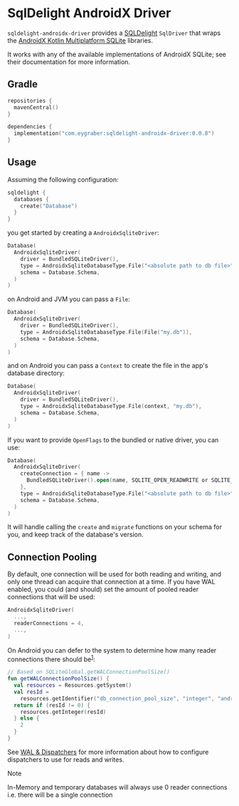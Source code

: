# SqlDelight AndroidX Driver

`sqldelight-androidx-driver` provides a [SQLDelight] `SqlDriver` that wraps the [AndroidX Kotlin Multiplatform SQLite]
libraries.

It works with any of the available implementations of AndroidX SQLite; see their documentation for more information.

## Gradle

```kotlin
repositories {
  mavenCentral()
}

dependencies {
  implementation("com.eygraber:sqldelight-androidx-driver:0.0.8")
}
```

## Usage
Assuming the following configuration:

```kotlin
sqldelight {
  databases {
    create("Database")
  }
}
```

you get started by creating a `AndroidxSqliteDriver`:

```kotlin
Database(
  AndroidxSqliteDriver(
    driver = BundledSQLiteDriver(),
    type = AndroidxSqliteDatabaseType.File("<absolute path to db file>"),
    schema = Database.Schema,
  )
)
```

on Android and JVM you can pass a `File`:

```kotlin
Database(
  AndroidxSqliteDriver(
    driver = BundledSQLiteDriver(),
    type = AndroidxSqliteDatabaseType.File(File("my.db")),
    schema = Database.Schema,
  )
)
```

and on Android you can pass a `Context` to create the file in the app's database directory:

```kotlin
Database(
  AndroidxSqliteDriver(
    driver = BundledSQLiteDriver(),
    type = AndroidxSqliteDatabaseType.File(context, "my.db"),
    schema = Database.Schema,
  )
)
```

If you want to provide `OpenFlags` to the bundled or native driver, you can use:

```kotlin
Database(
  AndroidxSqliteDriver(
    createConnection = { name ->
      BundledSQLiteDriver().open(name, SQLITE_OPEN_READWRITE or SQLITE_OPEN_CREATE)
    },
    type = AndroidxSqliteDatabaseType.File("<absolute path to db file>"),
    schema = Database.Schema,
  )
)
```

It will handle calling the `create` and `migrate` functions on your schema for you, and keep track of the database's version.

## Connection Pooling

By default, one connection will be used for both reading and writing, and only one thread can acquire that connection at a time.
If you have WAL enabled, you could (and should) set the amount of pooled reader connections that will be used:

```kotlin
AndroidxSqliteDriver(
  ...,
  readerConnections = 4,
  ...,
)
```

On Android you can defer to the system to determine how many reader connections there should be<sup>[1]</sup>:

```kotlin
// Based on SQLiteGlobal.getWALConnectionPoolSize()
fun getWALConnectionPoolSize() {
  val resources = Resources.getSystem()
  val resId =
    resources.getIdentifier("db_connection_pool_size", "integer", "android")
  return if (resId != 0) {
    resources.getInteger(resId)
  } else {
    2
  }
}
```

See [WAL & Dispatchers] for more information about how to configure dispatchers to use for reads and writes.

> [!NOTE]  
> In-Memory and temporary databases will always use 0 reader connections i.e. there will be a single connection 

[1]: https://blog.p-y.wtf/parallelism-with-android-sqlite#heading-secondary-connections
[AndroidX Kotlin Multiplatform SQLite]: https://developer.android.com/kotlin/multiplatform/sqlite
[SQLDelight]: https://github.com/sqldelight/sqldelight
[WAL & Dispatchers]: https://blog.p-y.wtf/parallelism-with-android-sqlite#heading-wal-amp-dispatchers
